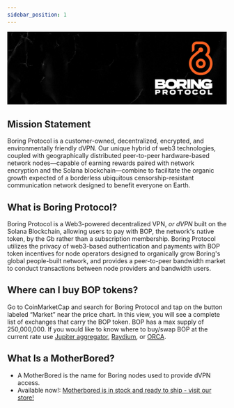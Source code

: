 ```yaml
---
sidebar_position: 1
---
```

![](../images/banner1.png)

## Mission Statement

Boring Protocol is a customer-owned, decentralized, encrypted, and environmentally friendly dVPN. Our unique hybrid of web3 technologies, coupled with geographically distributed peer-to-peer hardware-based network nodes—capable of earning rewards paired with network encryption and the Solana blockchain—combine to facilitate the organic growth expected of a borderless ubiquitous censorship-resistant communication network designed to benefit everyone on Earth.

## What is Boring Protocol?

Boring Protocol is a Web3-powered decentralized VPN, <i>or dVPN</i> built on the Solana Blockchain, allowing users to pay with BOP, the network's native token, by the Gb rather than a subscription membership. Boring Protocol utilizes the privacy of web3-based authentication and payments with BOP token incentives for node operators designed to organically grow Boring's global people-built network, and provides a peer-to-peer bandwidth market to conduct transactions between node providers and bandwidth users.

## Where can I buy BOP tokens?

Go to CoinMarketCap and search for Boring Protocol and tap on the button labeled “Market” near the price chart. In this view, you will see a complete list of exchanges that carry the BOP token.
BOP has a max supply of 250,000,000. If you would like to know where to buy/swap BOP at the current rate use [Jupiter aggregator](https://jup.ag/swap/SOL-BOP), [Raydium](https://raydium.io/), or [ORCA](https://www.orca.so/).

## What Is a MotherBored?

- A MotherBored is the name for Boring nodes used to provide dVPN access.
- Available now!: [Motherbored is in stock and ready to ship - visit our store!](https://store.motherbored.limited/products/boring-protocol-mbv2)
